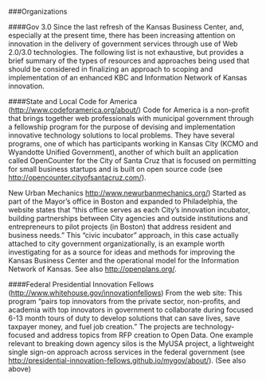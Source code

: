 ###Organizations

####Gov 3.0
Since the last refresh of the Kansas Business Center, and, especially at the present time, there has been increasing attention on innovation in the delivery of government services through use of Web 2.0/3.0 technologies.  The following list is not exhaustive, but provides a brief summary of the types of resources and approaches being used that should be considered in finalizing an approach to scoping and implementation of an enhanced KBC and Information Network of Kansas innovation.

####State and Local
Code for America (http://www.codeforamerica.org/about/) 
Code for America is a non-profit that brings together web professionals with municipal government through a fellowship program for the purpose of devising and implementation innovative technology solutions to local problems. They have several programs, one of which has participants working in Kansas City (KCMO and Wyandotte Unified Government), another of which built an application called OpenCounter for the City of Santa Cruz that is focused on permitting for small business startups and is built on open source code (see http://opencounter.cityofsantacruz.com/).

New Urban Mechanics http://www.newurbanmechanics.org/)
Started as part of the Mayor’s office in Boston and expanded to Philadelphia, the website states that “this office serves as each City’s innovation incubator, building partnerships between City agencies and outside institutions and entrepreneurs to pilot projects (in Boston) that address resident and business needs.” This  “civic incubator” approach, in this case actually attached to city government organizationally, is an example worth investigating for as a source for ideas and methods for improving the Kansas Business Center and the operational model for the Information Network of Kansas. See also http://openplans.org/. 

####Federal
Presidential Innovation Fellows (http://www.whitehouse.gov/innovationfellows)
From the web site: This program “pairs top innovators from the private sector, non-profits, and academia with top innovators in government to collaborate during focused 6-13 month tours of duty to develop solutions that can save lives, save taxpayer money, and fuel job creation.” The projects are technology-focused and address topics from RFP creation to Open Data.  One example relevant to breaking down agency silos is the MyUSA project, a lightweight single sign-on approach across services in the federal government (see http://presidential-innovation-fellows.github.io/mygov/about/). (See also above)
